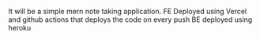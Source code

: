 It will be a simple mern note taking application.
FE Deployed using Vercel and github actions that deploys the code on every push
BE deployed using heroku
